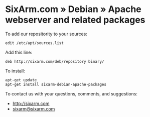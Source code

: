 # SixArm.com » Debian » Apache webserver and related packages

To add our repositority to your sources:

    edit /etc/apt/sources.list

Add this line:

    deb http://sixarm.com/deb/repository binary/

To install:

    apt-get update
    apt-get install sixarm-debian-apache-packages

To contact us with your questions, comments, and suggestions:

  * http://sixarm.com
  * sixarm@sixarm.com
